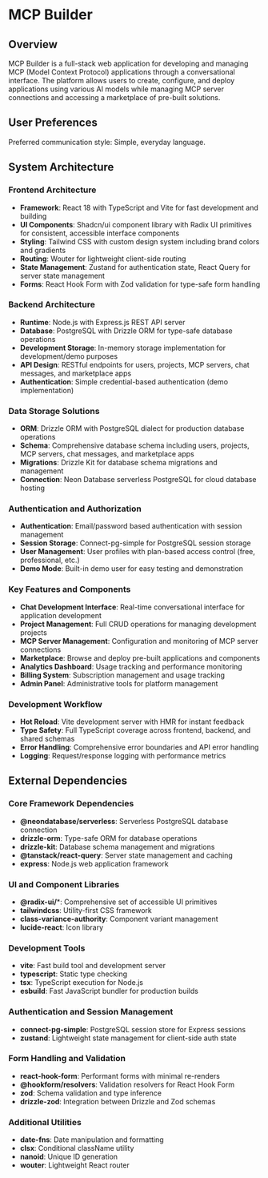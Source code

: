 # MCP Builder

## Overview

MCP Builder is a full-stack web application for developing and managing MCP (Model Context Protocol) applications through a conversational interface. The platform allows users to create, configure, and deploy applications using various AI models while managing MCP server connections and accessing a marketplace of pre-built solutions.

## User Preferences

Preferred communication style: Simple, everyday language.

## System Architecture

### Frontend Architecture
- **Framework**: React 18 with TypeScript and Vite for fast development and building
- **UI Components**: Shadcn/ui component library with Radix UI primitives for consistent, accessible interface components
- **Styling**: Tailwind CSS with custom design system including brand colors and gradients
- **Routing**: Wouter for lightweight client-side routing
- **State Management**: Zustand for authentication state, React Query for server state management
- **Forms**: React Hook Form with Zod validation for type-safe form handling

### Backend Architecture
- **Runtime**: Node.js with Express.js REST API server
- **Database**: PostgreSQL with Drizzle ORM for type-safe database operations
- **Development Storage**: In-memory storage implementation for development/demo purposes
- **API Design**: RESTful endpoints for users, projects, MCP servers, chat messages, and marketplace apps
- **Authentication**: Simple credential-based authentication (demo implementation)

### Data Storage Solutions
- **ORM**: Drizzle ORM with PostgreSQL dialect for production database operations
- **Schema**: Comprehensive database schema including users, projects, MCP servers, chat messages, and marketplace apps
- **Migrations**: Drizzle Kit for database schema migrations and management
- **Connection**: Neon Database serverless PostgreSQL for cloud database hosting

### Authentication and Authorization
- **Authentication**: Email/password based authentication with session management
- **Session Storage**: Connect-pg-simple for PostgreSQL session storage
- **User Management**: User profiles with plan-based access control (free, professional, etc.)
- **Demo Mode**: Built-in demo user for easy testing and demonstration

### Key Features and Components
- **Chat Development Interface**: Real-time conversational interface for application development
- **Project Management**: Full CRUD operations for managing development projects
- **MCP Server Management**: Configuration and monitoring of MCP server connections
- **Marketplace**: Browse and deploy pre-built applications and components
- **Analytics Dashboard**: Usage tracking and performance monitoring
- **Billing System**: Subscription management and usage tracking
- **Admin Panel**: Administrative tools for platform management

### Development Workflow
- **Hot Reload**: Vite development server with HMR for instant feedback
- **Type Safety**: Full TypeScript coverage across frontend, backend, and shared schemas
- **Error Handling**: Comprehensive error boundaries and API error handling
- **Logging**: Request/response logging with performance metrics

## External Dependencies

### Core Framework Dependencies
- **@neondatabase/serverless**: Serverless PostgreSQL database connection
- **drizzle-orm**: Type-safe ORM for database operations
- **drizzle-kit**: Database schema management and migrations
- **@tanstack/react-query**: Server state management and caching
- **express**: Node.js web application framework

### UI and Component Libraries
- **@radix-ui/***: Comprehensive set of accessible UI primitives
- **tailwindcss**: Utility-first CSS framework
- **class-variance-authority**: Component variant management
- **lucide-react**: Icon library

### Development Tools
- **vite**: Fast build tool and development server
- **typescript**: Static type checking
- **tsx**: TypeScript execution for Node.js
- **esbuild**: Fast JavaScript bundler for production builds

### Authentication and Session Management
- **connect-pg-simple**: PostgreSQL session store for Express sessions
- **zustand**: Lightweight state management for client-side auth state

### Form Handling and Validation
- **react-hook-form**: Performant forms with minimal re-renders
- **@hookform/resolvers**: Validation resolvers for React Hook Form
- **zod**: Schema validation and type inference
- **drizzle-zod**: Integration between Drizzle and Zod schemas

### Additional Utilities
- **date-fns**: Date manipulation and formatting
- **clsx**: Conditional className utility
- **nanoid**: Unique ID generation
- **wouter**: Lightweight React router